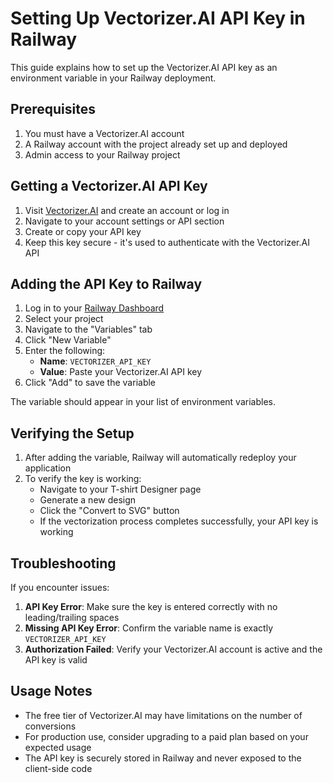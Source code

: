# Setting Up Vectorizer.AI API Key in Railway

This guide explains how to set up the Vectorizer.AI API key as an environment variable in your Railway deployment.

## Prerequisites

1. You must have a Vectorizer.AI account
2. A Railway account with the project already set up and deployed
3. Admin access to your Railway project

## Getting a Vectorizer.AI API Key

1. Visit [Vectorizer.AI](https://vectorizer.ai) and create an account or log in
2. Navigate to your account settings or API section
3. Create or copy your API key
4. Keep this key secure - it's used to authenticate with the Vectorizer.AI API

## Adding the API Key to Railway

1. Log in to your [Railway Dashboard](https://railway.app/dashboard)
2. Select your project
3. Navigate to the "Variables" tab
4. Click "New Variable"
5. Enter the following:
   - **Name**: `VECTORIZER_API_KEY`
   - **Value**: Paste your Vectorizer.AI API key
6. Click "Add" to save the variable

The variable should appear in your list of environment variables.

## Verifying the Setup

1. After adding the variable, Railway will automatically redeploy your application
2. To verify the key is working:
   - Navigate to your T-shirt Designer page
   - Generate a new design
   - Click the "Convert to SVG" button
   - If the vectorization process completes successfully, your API key is working

## Troubleshooting

If you encounter issues:

1. **API Key Error**: Make sure the key is entered correctly with no leading/trailing spaces
2. **Missing API Key Error**: Confirm the variable name is exactly `VECTORIZER_API_KEY`
3. **Authorization Failed**: Verify your Vectorizer.AI account is active and the API key is valid

## Usage Notes

- The free tier of Vectorizer.AI may have limitations on the number of conversions
- For production use, consider upgrading to a paid plan based on your expected usage
- The API key is securely stored in Railway and never exposed to the client-side code 